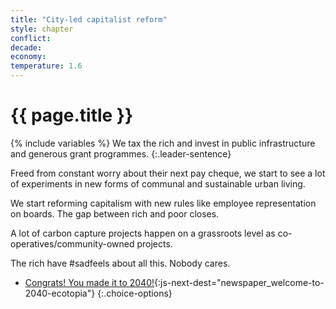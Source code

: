 ```yaml
---
title: "City-led capitalist reform"
style: chapter
conflict: 
decade: 
economy: 
temperature: 1.6
---
```


<h1>{{ page.title }}</h1>

{% include variables %}
We tax the rich and invest in public infrastructure and generous grant programmes.
{:.leader-sentence}

Freed from constant worry about their next pay cheque, we start to see a lot of experiments in new forms of communal and sustainable urban living.

We start reforming capitalism with new rules like employee representation on boards. The gap between rich and poor closes.

A lot of carbon capture projects happen on a grassroots level as co-operatives/community-owned projects.

The rich have \#sadfeels about all this. Nobody cares.

- [Congrats! You made it to 2040!](part-page_2040.html){:js-next-dest="newspaper_welcome-to-2040-ecotopia"}
{:.choice-options}
